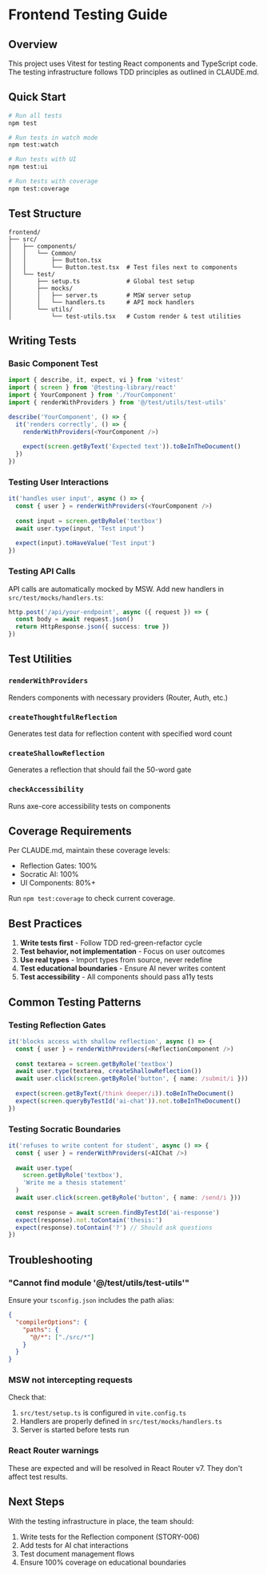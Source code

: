 # Frontend Testing Guide

## Overview

This project uses Vitest for testing React components and TypeScript code. The testing infrastructure follows TDD principles as outlined in CLAUDE.md.

## Quick Start

```bash
# Run all tests
npm test

# Run tests in watch mode
npm test:watch

# Run tests with UI
npm test:ui

# Run tests with coverage
npm test:coverage
```

## Test Structure

```
frontend/
├── src/
│   ├── components/
│   │   └── Common/
│   │       ├── Button.tsx
│   │       └── Button.test.tsx  # Test files next to components
│   └── test/
│       ├── setup.ts             # Global test setup
│       ├── mocks/
│       │   ├── server.ts        # MSW server setup
│       │   └── handlers.ts      # API mock handlers
│       └── utils/
│           └── test-utils.tsx   # Custom render & test utilities
```

## Writing Tests

### Basic Component Test

```typescript
import { describe, it, expect, vi } from 'vitest'
import { screen } from '@testing-library/react'
import { YourComponent } from './YourComponent'
import { renderWithProviders } from '@/test/utils/test-utils'

describe('YourComponent', () => {
  it('renders correctly', () => {
    renderWithProviders(<YourComponent />)
    
    expect(screen.getByText('Expected text')).toBeInTheDocument()
  })
})
```

### Testing User Interactions

```typescript
it('handles user input', async () => {
  const { user } = renderWithProviders(<YourComponent />)
  
  const input = screen.getByRole('textbox')
  await user.type(input, 'Test input')
  
  expect(input).toHaveValue('Test input')
})
```

### Testing API Calls

API calls are automatically mocked by MSW. Add new handlers in `src/test/mocks/handlers.ts`:

```typescript
http.post('/api/your-endpoint', async ({ request }) => {
  const body = await request.json()
  return HttpResponse.json({ success: true })
})
```

## Test Utilities

### `renderWithProviders`
Renders components with necessary providers (Router, Auth, etc.)

### `createThoughtfulReflection`
Generates test data for reflection content with specified word count

### `createShallowReflection`
Generates a reflection that should fail the 50-word gate

### `checkAccessibility`
Runs axe-core accessibility tests on components

## Coverage Requirements

Per CLAUDE.md, maintain these coverage levels:
- Reflection Gates: 100%
- Socratic AI: 100%
- UI Components: 80%+

Run `npm test:coverage` to check current coverage.

## Best Practices

1. **Write tests first** - Follow TDD red-green-refactor cycle
2. **Test behavior, not implementation** - Focus on user outcomes
3. **Use real types** - Import types from source, never redefine
4. **Test educational boundaries** - Ensure AI never writes content
5. **Test accessibility** - All components should pass a11y tests

## Common Testing Patterns

### Testing Reflection Gates

```typescript
it('blocks access with shallow reflection', async () => {
  const { user } = renderWithProviders(<ReflectionComponent />)
  
  const textarea = screen.getByRole('textbox')
  await user.type(textarea, createShallowReflection())
  await user.click(screen.getByRole('button', { name: /submit/i }))
  
  expect(screen.getByText(/think deeper/i)).toBeInTheDocument()
  expect(screen.queryByTestId('ai-chat')).not.toBeInTheDocument()
})
```

### Testing Socratic Boundaries

```typescript
it('refuses to write content for student', async () => {
  const { user } = renderWithProviders(<AIChat />)
  
  await user.type(
    screen.getByRole('textbox'),
    'Write me a thesis statement'
  )
  await user.click(screen.getByRole('button', { name: /send/i }))
  
  const response = await screen.findByTestId('ai-response')
  expect(response).not.toContain('thesis:')
  expect(response).toContain('?') // Should ask questions
})
```

## Troubleshooting

### "Cannot find module '@/test/utils/test-utils'"
Ensure your `tsconfig.json` includes the path alias:
```json
{
  "compilerOptions": {
    "paths": {
      "@/*": ["./src/*"]
    }
  }
}
```

### MSW not intercepting requests
Check that:
1. `src/test/setup.ts` is configured in `vite.config.ts`
2. Handlers are properly defined in `src/test/mocks/handlers.ts`
3. Server is started before tests run

### React Router warnings
These are expected and will be resolved in React Router v7. They don't affect test results.

## Next Steps

With the testing infrastructure in place, the team should:
1. Write tests for the Reflection component (STORY-006)
2. Add tests for AI chat interactions
3. Test document management flows
4. Ensure 100% coverage on educational boundaries